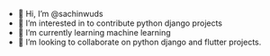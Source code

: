 - 👋 Hi, I’m @sachinwuds
- 👀 I’m interested in to contribute python django projects
- 🌱 I’m currently learning machine learning
- 💞️ I’m looking to collaborate on python django and flutter projects.


<!---
sachinwuds/sachinwuds is a ✨ special ✨ repository because its `README.md` (this file) appears on your GitHub profile.
You can click the Preview link to take a look at your changes.
--->
